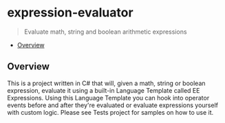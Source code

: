 # expression-evaluator

> Evaluate math, string and boolean arithmetic expressions

* [Overview](#overview)

<a name="overview"></a>
## Overview
This is a project written in C# that will, given a math, string or boolean expression, evaluate it using a built-in Language Template called EE Expressions. Using this Language Template you can hook into operator events before and after they're evaluated or evaluate expressions yourself with custom logic. Please see Tests project for samples on how to use it.

